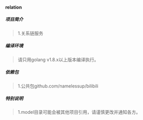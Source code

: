 #### relation

##### 项目简介
> 1.关系链服务

##### 编译环境
> 请只用golang v1.8.x以上版本编译执行。

##### 依赖包
> 1.公共包github.com/namelessup/bilibili

##### 特别说明
> 1.model目录可能会被其他项目引用，请谨慎更改并通知各方。
